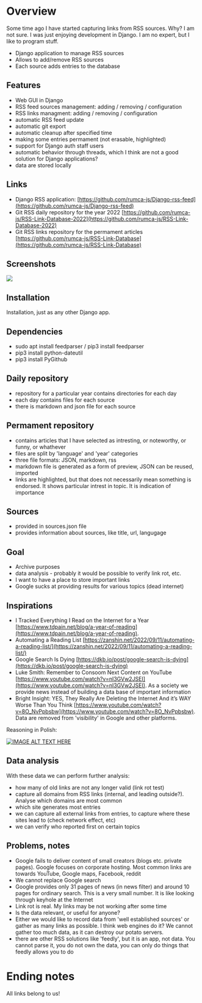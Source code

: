 # Overview

Some time ago I have started capturing links from RSS sources. Why? I am not sure. I was just enjoying development in Django. I am no expert, but I like to program stuff.

 - Django application to manage RSS sources
 - Allows to add/remove RSS sources
 - Each source adds entries to the database

## Features

 - Web GUI in Django
 - RSS feed sources management: adding / removing / configuration
 - RSS links managment: adding / removing / configuration
 - automatic RSS feed update
 - automatic git export
 - automatic cleanup after specified time
 - making some entries permament (not erasable, highlighted)
 - support for Django auth staff users
 - automatic behavior through threads, which I think are not a good solution for Django applications?
 - data are stored locally

## Links

 - Django RSS application: [https://github.com/rumca-js/Django-rss-feed](https://github.com/rumca-js/Django-rss-feed)
 - Git RSS daily repository for the year 2022 [https://github.com/rumca-js/RSS-Link-Database-2022](https://github.com/rumca-js/RSS-Link-Database-2022)
 - Git RSS links repository for the permament articles [https://github.com/rumca-js/RSS-Link-Database](https://github.com/rumca-js/RSS-Link-Database)

## Screenshots

![](https://raw.githubusercontent.com/rumca-js/Django-rss-feed/main/screenshots/2022_09_14_entries.PNG)

## Installation

Installation, just as any other Django app.

## Dependencies

 - sudo apt install feedparser / pip3 install feedparser
 - pip3 install python-dateutil
 - pip3 install PyGithub

## Daily repository

 - repository for a particular year contains directories for each day
 - each day contains files for each source
 - there is markdown and json file for each source

## Permament repository

 - contains articles that I have selected as intresting, or noteworthy, or funny, or whathever
 - files are split by 'language' and 'year' categories
 - three file formats: JSON, markdown, rss
 - markdown file is generated as a form of preview, JSON can be reused, imported
 - links are highlighted, but that does not necessarily mean something is endorsed. It shows particular intrest in topic. It is indication of importance

## Sources

 - provided in sources.json file
 - provides information about sources, like title, url, langugage

## Goal

 - Archive purposes
 - data analysis - probably it would be possible to verify link rot, etc.
 - I want to have a place to store important links
 - Google sucks at providing results for various topics (dead internet)

## Inspirations

 - I Tracked Everything I Read on the Internet for a Year [https://www.tdpain.net/blog/a-year-of-reading](https://www.tdpain.net/blog/a-year-of-reading).
 - Automating a Reading List [https://zanshin.net/2022/09/11/automating-a-reading-list/](https://zanshin.net/2022/09/11/automating-a-reading-list/)
 - Google Search Is Dying [https://dkb.io/post/google-search-is-dying](https://dkb.io/post/google-search-is-dying)
 - Luke Smith: Remember to Consoom Next Content on YouTube [https://www.youtube.com/watch?v=nI3GVw2JSEI](https://www.youtube.com/watch?v=nI3GVw2JSEI). As a society we provide news instead of building a data base of important information
 - Bright Insight: YES, They Really Are Deleting the Internet And it’s WAY Worse Than You Think [https://www.youtube.com/watch?v=8O_NvPpbsbw](https://www.youtube.com/watch?v=8O_NvPpbsbw). Data are removed from 'visibility' in Google and other platforms.

Reasoning in Polish:

[![IMAGE ALT TEXT HERE](https://img.youtube.com/vi/QHBcLrlgaxY/0.jpg)](https://www.youtube.com/watch?v=QHBcLrlgaxY)

## Data analysis

With these data we can perform further analysis:

 - how many of old links are not any longer valid (link rot test)
 - capture all domains from RSS links (internal, and leading outside?). Analyse which domains are most common
 - which site generates most entries
 - we can capture all external links from entries, to capture where these sites lead to (check network effect, etc)
 - we can verify who reported first on certain topics

## Problems, notes

 - Google fails to deliver content of small creators (blogs etc. private pages). Google focuses on corporate hosting. Most common links are towards YouTube, Google maps, Facebook, reddit
 - We cannot replace Google search
 - Google provides only 31 pages of news (in news filter) and around 10 pages for ordinary search. This is a very small number. It is like looking through keyhole at the Internet
 - Link rot is real. My links may be not working after some time
 - Is the data relevant, or useful for anyone?
 - Either we would like to record data from 'well established sources' or gather as many links as possible. I think web engines do it? We cannot gather too much data, as it can destroy our potato servers.
 - there are other RSS solutions like 'feedly', but it is an app, not data. You cannot parse it, you do not own the data, you can only do things that feedly allows you to do

# Ending notes

All links belong to us!
